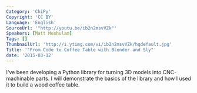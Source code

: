 ```yaml
---
Category: 'ChiPy'
Copyright: 'CC BY'
Language: 'English'
SourceUrl: '"http://youtu.be/ib2n2msvVZk"'
Speakers: [Matt Meshulam]
Tags: []
ThumbnailUrl: 'http://i.ytimg.com/vi/ib2n2msvVZk/hqdefault.jpg'
Title: '"From Code to Coffee Table with Blender and Sly"'
date: '2015-03-12'
---
```

I've been developing a Python library for turning 3D models into CNC-machinable parts. I will demonstrate the basics of the library and how I used it to build a wood coffee table.